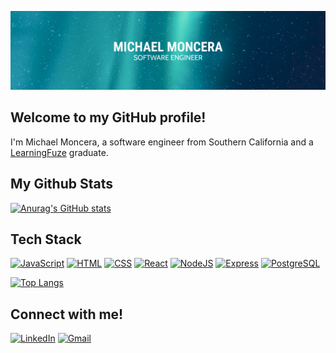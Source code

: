 ![banner](/banner.png)

## Welcome to my GitHub profile!
I'm Michael Moncera, a software engineer from Southern California and a [LearningFuze](https://learningfuze.com/) graduate.


## My Github Stats
[![Anurag's GitHub stats](https://github-readme-stats.vercel.app/api?username=mmoncera&count_private=true&hide=stars&show_icons=true&theme=tokyonight)](https://github.com/anuraghazra/github-readme-stats)

## Tech Stack
[![JavaScript](https://img.shields.io/badge/JavaScript-F7DF1E?logo=JavaScript&logoColor=black&style=flat-square)](https://developer.mozilla.org/en-US/docs/Web/JavaScript)
[![HTML](https://img.shields.io/badge/HTML-E34F26?logo=html5&logoColor=white&style=flat-square)](https://developer.mozilla.org/en-US/docs/Glossary/HTML5)
[![CSS](https://img.shields.io/badge/CSS-1572B6?logo=css3&logoColor=white&style=flat-square)](https://developer.mozilla.org/en-US/docs/Web/CSS)
[![React](https://img.shields.io/badge/React-61DAFB?logo=react&logoColor=black&style=flat-square)](https://reactjs.org/)
[![NodeJS](https://img.shields.io/badge/NodeJS-088A51?logo=Node.js&logoColor=white&style=flat-square)](https://nodejs.org/en/)
[![Express](https://img.shields.io/badge/Express-000000?logo=Node.js&logoColor=white&style=flat-square)](https://expressjs.com/)
[![PostgreSQL](https://img.shields.io/badge/PostgreSQL-336791?logo=postgresql&logoColor=white&style=flat-square)](https://www.postgresql.org/)

[![Top Langs](https://github-readme-stats.vercel.app/api/top-langs/?username=mmoncera&hide=TeX&layout=compact&theme=tokyonight)](https://github.com/anuraghazra/github-readme-stats)


## Connect with me!
[![LinkedIn](https://img.shields.io/badge/LinkedIn-0077B5?style=flat-square&logo=linkedin&logoColor=white&link=https://www.linkedin.com/in/michael-moncera/)](https://www.linkedin.com/in/michael-moncera/)
[![Gmail](https://img.shields.io/badge/Gmail-D14836?style=flat-square&logo=gmail&logoColor=white&link=mailto:michaelmoncera@gmail.com)](mailto:michaelmoncera@gmail.com)
